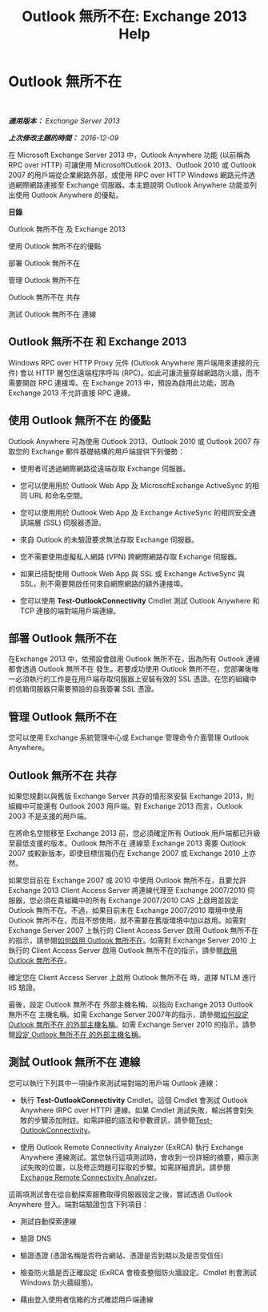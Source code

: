 ﻿---
title: 'Outlook 無所不在: Exchange 2013 Help'
TOCTitle: Outlook 無所不在
ms:assetid: 9026d461-ec6a-4ef5-ba9d-de33030858f3
ms:mtpsurl: https://technet.microsoft.com/zh-tw/library/Bb123741(v=EXCHG.150)
ms:contentKeyID: 50473724
ms.date: 01/01/2018
mtps_version: v=EXCHG.150
ms.translationtype: HT
---

# Outlook 無所不在

 

_**適用版本：** Exchange Server 2013_

_**上次修改主題的時間：** 2016-12-09_

在 Microsoft Exchange Server 2013 中，Outlook Anywhere 功能 (以前稱為 RPC over HTTP) 可讓使用 MicrosoftOutlook 2013、Outlook 2010 或 Outlook 2007 的用戶端從企業網路外部，或使用 RPC over HTTP Windows 網路元件透過網際網路連接至 Exchange 伺服器。本主題說明 Outlook Anywhere 功能並列出使用 Outlook Anywhere 的優點。

**目錄**

Outlook 無所不在 及 Exchange 2013

使用 Outlook 無所不在的優點

部署 Outlook 無所不在

管理 Outlook 無所不在

Outlook 無所不在 共存

測試 Outlook 無所不在 連線

## Outlook 無所不在 和 Exchange 2013

Windows RPC over HTTP Proxy 元件 (Outlook Anywhere 用戶端用來連接的元件) 會以 HTTP 層包住遠端程序呼叫 (RPC)。如此可讓流量穿越網路防火牆，而不需要開啟 RPC 連接埠。在 Exchange 2013 中，預設為啟用此功能，因為 Exchange 2013 不允許直接 RPC 連線。

## 使用 Outlook 無所不在 的優點

Outlook Anywhere 可為使用 Outlook 2013、Outlook 2010 或 Outlook 2007 存取您的 Exchange 郵件基礎結構的用戶‎端提供下列優勢：

  - 使用者可透過網際網路從遠端存取 Exchange 伺服器。

  - 您可以使用用於 Outlook Web App 及 MicrosoftExchange ActiveSync 的相同 URL 和命名空間。

  - 您可以使用用於 Outlook Web App 及 Exchange ActiveSync 的相同安全通訊端層 (SSL) 伺服器憑證。

  - 來自 Outlook 的未驗證要求無法存取 Exchange 伺服器。

  - 您不需要使用虛擬私人網路 (VPN) 跨網際網路存取 Exchange 伺服器。

  - 如果已搭配使用 Outlook Web App 與 SSL 或 Exchange ActiveSync 與 SSL，則不需要開啟任何來自網際網路的額外連接埠。

  - 您可以使用 **Test-OutlookConnectivity** Cmdlet 測試 Outlook Anywhere 和 TCP 連接的端對端用戶端連線。

## 部署 Outlook 無所不在

在Exchange 2013 中，依預設會啟用 Outlook 無所不在，因為所有 Outlook 連線都會透過 Outlook 無所不在 發生。若要成功使用 Outlook 無所不在，您部署後唯一必須執行的工作是在用戶端存取伺服器上安裝有效的 SSL 憑證。在您的組織中的信箱伺服器只需要預設的自我簽署 SSL 憑證。

## 管理 Outlook 無所不在

您可以使用 Exchange 系統管理中心或 Exchange 管理命令介面管理 Outlook Anywhere。

## Outlook 無所不在 共存

如果您規劃以與舊版 Exchange Server 共存的情形來安裝 Exchange 2013，則組織中可能還有 Outlook 2003 用戶端。對 Exchange 2013 而言，Outlook 2003 不是支援的用戶端。

在將命名空間移至 Exchange 2013 前，您必須確定所有 Outlook 用戶端都已升級至最低支援的版本。Outlook 無所不在 連線至 Exchange 2013 需要 Outlook 2007 或較新版本，即使目標信箱仍在 Exchange 2007 或 Exchange 2010 上亦然。

如果您目前在 Exchange 2007 或 2010 中使用 Outlook 無所不在，且要允許 Exchange 2013 Client Access Server 將連線代理至 Exchange 2007/2010 伺服器，您必須在貴組織中的所有 Exchange 2007/2010 CAS 上啟用並設定 Outlook 無所不在。不過，如果目前未在 Exchange 2007/2010 環境中使用 Outlook 無所不在，而且不想使用，就不需要在舊版環境中加以啟用。如需對 Exchange Server 2007 上執行的 Client Access Server 啟用 Outlook 無所不在的指示，請參閱[如何啟用 Outlook 無所不在](https://go.microsoft.com/fwlink/p/?linkid=510497)。如需對 Exchange Server 2010 上執行的 Client Access Server 啟用 Outlook 無所不在的指示，請參閱[啟用 Outlook 無所不在](https://go.microsoft.com/fwlink/p/?linkid=510502)。

確定您在 Client Access Server 上啟用 Outlook 無所不在 時，選擇 NTLM 進行 IIS 驗證。

最後，設定 Outlook 無所不在 外部主機名稱，以指向 Exchange 2013 Outlook 無所不在 主機名稱。如需 Exchange Server 2007年的指示，請參閱[如何設定 Outlook 無所不在 的外部主機名稱](https://go.microsoft.com/fwlink/p/?linkid=510530)。如需 Exchange Server 2010 的指示，請參閱[設定 Outlook 無所不在 的外部主機名稱](https://go.microsoft.com/fwlink/p/?linkid=510531)。

## 測試 Outlook 無所不在 連線

您可以執行下列其中一項操作來測試端對端的用戶端 Outlook 連線：

  - 執行 **Test-OutlookConnectivity** Cmdlet。這個 Cmdlet 會測試 Outlook Anywhere (RPC over HTTP) 連線。如果 Cmdlet 測試失敗，輸出將會對失敗的步驟添加附註。如需詳細的語法和參數資訊，請參閱[Test-OutlookConnectivity](https://technet.microsoft.com/zh-tw/library/dd638082\(v=exchg.150\))。

  - 使用 Outlook Remote Connectivity Analyzer (ExRCA) 執行 Exchange Anywhere 連線測試。當您執行這項測試時，會收到一份詳細的摘要，顯示測試失敗的位置，以及修正問題可採取的步驟。如需詳細資訊，請參閱 [Exchange Remote Connectivity Analyzer](exchange-remote-connectivity-analyzer-exchange-2013-help.md)。

這兩項測試會在從自動探索服務取得伺服器設定之後，嘗試透過 Outlook Anywhere 登入。端對端驗證包含下列項目：

  - 測試自動探索連線

  - 驗證 DNS

  - 驗證憑證 (憑證名稱是否符合網站、憑證是否到期以及是否受信任)

  - 檢查防火牆是否正確設定 (ExRCA 會檢查整個防火牆設定。Cmdlet 則會測試 Windows 防火牆組態)。

  - 藉由登入使用者信箱的方式確認用戶端連線

